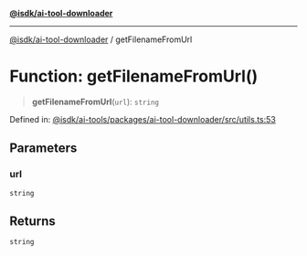 [**@isdk/ai-tool-downloader**](../README.md)

***

[@isdk/ai-tool-downloader](../globals.md) / getFilenameFromUrl

# Function: getFilenameFromUrl()

> **getFilenameFromUrl**(`url`): `string`

Defined in: [@isdk/ai-tools/packages/ai-tool-downloader/src/utils.ts:53](https://github.com/isdk/ai-tool-download.js/blob/bb7b97dd280c83d13cc627a69cac9a861e3cf016/src/utils.ts#L53)

## Parameters

### url

`string`

## Returns

`string`
